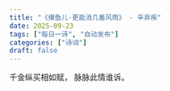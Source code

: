 ```yaml
---
title: "《摸鱼儿·更能消几番风雨》 - 辛弃疾"
date: 2025-09-23
tags: ["每日一诗", "自动发布"]
categories: ["诗词"]
draft: false
---
```


千金纵买相如赋，
脉脉此情谁诉。

